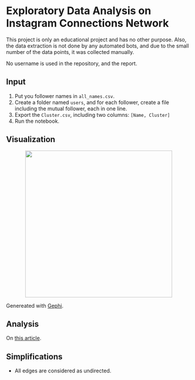 # Exploratory Data Analysis on Instagram Connections Network 

This project is only an educational project and has no other purpose. Also, the data extraction is not done by any automated bots, and due to the small number of the data points, it was collected manually.

No username is used in the repository, and the report.

## Input
1. Put you follower names in `all_names.csv`.
2. Create a folder named `users`, and for each follower, create a file including the mutual follower, each in one line.
3. Export the `Cluster.csv`, including two columns: `[Name, Cluster]`
4. Run the notebook.

## Visualization

<p align="center">
<img src="./gephy_graph.jpg" width="400">
</p>

Genereated with [Gephi](https://github.com/gephi/gephi).

## Analysis
On [this article](https://medium.com/@girraffael/network-statistical-analysis-on-my-instagram-connections-graph-c5ca91062d47).


## Simplifications

* All edges are considered as undirected.